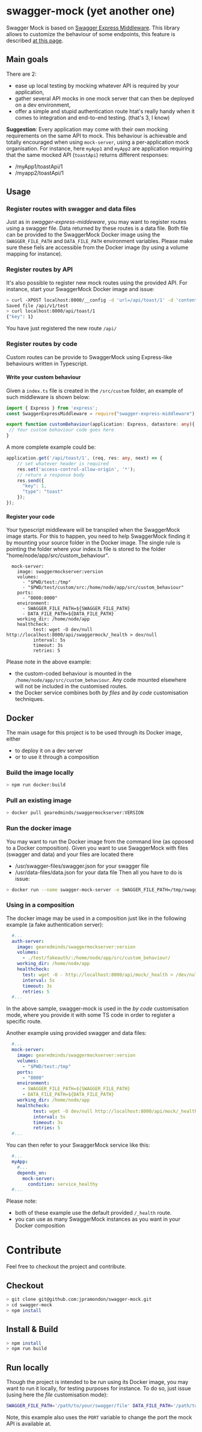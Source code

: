 # swagger-mock (yet another one)

Swagger Mock is based on [Swagger Express Middleware](https://github.com/BigstickCarpet/swagger-express-middleware).
This library allows to customize the behaviour of some endpoints, this feature is described [at this page](https://github.com/BigstickCarpet/swagger-express-middleware/blob/master/docs/middleware/mock.md#customizing-behavior).

## Main goals

There are 2:
- ease up local testing by mocking whatever API is required by your application,
- gather several API mocks in one mock server that can then be deployed on a dev environment,
- offer a simple and stupid authentication route htat's really handy when it comes to integration and end-to-end testing.
(that's 3, I know)

__Suggestion__:
  Every application may come with their own mocking requirements on the same API to mock. This behaviour is achievable and totally encouraged when using `mock-server`, using a per-application mock organisation. For instance, here `myApp1` and `myApp2` are application requiring that the same mocked API (`toastApi`) returns different responses:
  - /myApp1/toastApi/1
  - /myapp2/toastApi/1

## Usage

### Register routes with swagger and data files

Just as in _swagger-express-middeware_, you may want to register routes using a swagger file. Data returned by these routes is a data file.
Both file can be provided to the SwaggerMock Docker image using the `SWAGGER_FILE_PATH` and `DATA_FILE_PATH` environment variables.
Please make sure these fiels are accessible from the Docker image (by using a volume mapping for instance).

### Register routes by API

It's also possible to register new mock routes using the provided API.
For instance, start your SwaggerMock Docker image and issue:
```bash
> curl -XPOST localhost:8000/__config -d 'url=/api/toast/1' -d 'content_to_return={"key": 1}'
Saved file /api/v1/test
> curl localhost:8000/api/toast/1
{"key": 1}
 ```
You have just registered the new route `/api/`

### Register routes by code

Custom routes can be provide to SwaggerMock using Express-like behaviours written in Typescript.

#### Write your custom behaviour

Given a `index.ts` file is created in the `/src/custom` folder, an example of such middleware is shown below: 
```Typescript
import { Express } from 'express';
const SwaggerExpressMiddleware = require("swagger-express-middleware");

export function customBehaviour(application: Express, datastore: any){
 // Your custom behaviour code goes here
}
```

A more complete example could be:
```Typescript
application.get('/api/toast/1', (req, res: any, next) => {
    // set whatever header is required
    res.set('access-control-allow-origin', '*');
    // return a response body
    res.send({
      "key": 1,
      "type": "toast"
    });
});
```

#### Register your code

Your typescript middleware will be transpiled when the SwaggerMock image starts. For this to happen, you need to help SwaggerMock finding it by mounting your source folder in the Docker image.
The single rule is pointing the folder where your index.ts file is stored to the folder "home/node/app/src/custom_behaviour".

```
  mock-server:
    image: swaggermockserver:version
    volumes:
      - "$PWD/test:/tmp"
      - "$PWD/test/custom/src:/home/node/app/src/custom_behaviour"
    ports:
      - "8000:8000"
    environment:
      - SWAGGER_FILE_PATH=${SWAGGER_FILE_PATH}
      - DATA_FILE_PATH=${DATA_FILE_PATH}
    working_dir: /home/node/app
    healthcheck:
          test: wget -O dev/null http://localhost:8000/api/swaggermock/_health > dev/null
          interval: 5s
          timeout: 3s
          retries: 5
```
Please note in the above example:
- the custom-coded behaviour is mounted in the `/home/node/app/src/custom_behaviour`. Any code mounted elsewhere will not be included in the customised routes.
- the Docker service combines both _by files_ and _by code_ customisation techniques.

## Docker

The main usage for this project is to be used through its Docker image, either 
 - to deploy it on a dev server 
 - or to use it through a composition

### Build the image locally

```bash
> npm run docker:build
```

### Pull an existing image

```bash
> docker pull gearedminds/swaggermockserver:VERSION
```

### Run the docker image

You may want to run the Docker image from the command line (as opposed to a Docker composition). 
Given you want to use SwaggerMock with files (swagger and data) and your files are located there 
- /usr/swagger-files/swagger.json for your swagger file
- /usr/data-files/data.json for your data file
Then all you have to do is issue:

```bash
> docker run --name swagger-mock-server -e SWAGGER_FILE_PATH=/tmp/swagger-files/swagger.json -e DATA_FILE_PATH=/tmp/data-files/data.json -v /usr:/tmp -p 8000:8000 -d gearedminds/swaggermockserver:latest
```

### Using in a composition

The docker image may be used in a composition just like in the following example (a fake authentication server):
```yaml
  #...
  auth-server:
    image: gearedminds/swaggermockserver:version
    volumes:
      - ./test/fakeauth/:/home/node/app/src/custom_behaviour/
    working_dir: /home/node/app
    healthcheck:
      test: wget -O - http://localhost:8000/api/mock/_health > /dev/null
      interval: 5s
      timeout: 3s
      retries: 5
  #...
```
In the above sample, swagger-mock is used in the _by code_ customisation mode, where you provide it with some TS code in order to register a specific route. 

Another example using provided swagger and data files:

```yaml
  #...
  mock-server:
    image: gearedminds/swaggermockserver:version
    volumes:
      - "$PWD/test:/tmp"
    ports:
      - "8000"
    environment:
      - SWAGGER_FILE_PATH=${SWAGGER_FILE_PATH}
      - DATA_FILE_PATH=${DATA_FILE_PATH}
    working_dir: /home/node/app
    healthcheck:
          test: wget -O dev/null http://localhost:8000/api/mock/_health > dev/null
          interval: 5s
          timeout: 3s
          retries: 5
  #...
```

You can then refer to your SwaggerMock service like this:
```yaml
  #...
  myApp:
    #...
    depends_on:
      mock-server:
        condition: service_healthy
  #...
```

Please note: 
- both of these example use the default provided `/_health` route.
- you can use as many SwaggerMock instances as you want in your Docker composition

# Contribute

Feel free to checkout the project and contribute.

## Checkout

```bash
> git clone git@github.com:jpramondon/swagger-mock.git
> cd swagger-mock
> npm install
```

## Install & Build

``` bash
> npm install
> npm run build
```

## Run locally

Though the project is intended to be run using its Docker image, you may want to run it locally, for testing purposes for instance.
To do so, just issue (using here the _file_ customisation mode):

``` bash 
SWAGGER_FILE_PATH='/path/to/your/swagger/file' DATA_FILE_PATH='/path/to/your/data/file' PORT='9000' npm start
```

Note, this example also uses the `PORT` variable to change the port the mock API is available at.
